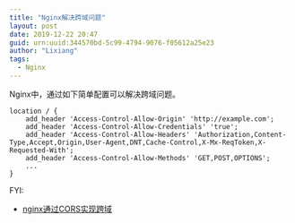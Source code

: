 ```yaml
---
title: "Nginx解决跨域问题"
layout: post
date: 2019-12-22 20:47
guid: urn:uuid:344570bd-5c99-4794-9076-f05612a25e23
author: "Lixiang"
tags:
  - Nginx
---
```


Nginx中，通过如下简单配置可以解决跨域问题。

```nginx
location / {
    add_header 'Access-Control-Allow-Origin' 'http://example.com';
    add_header 'Access-Control-Allow-Credentials' 'true';
    add_header 'Access-Control-Allow-Headers' 'Authorization,Content-Type,Accept,Origin,User-Agent,DNT,Cache-Control,X-Mx-ReqToken,X-Requested-With';
    add_header 'Access-Control-Allow-Methods' 'GET,POST,OPTIONS';
    ...
}
```

FYI:

- [nginx通过CORS实现跨域](https://www.cnblogs.com/sunmmi/articles/5956554.html)
